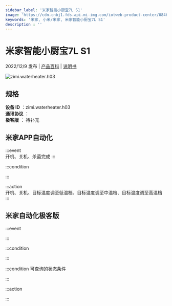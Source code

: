 ```yaml
---
sidebar_label: '米家智能小厨宝7L S1'
image: 'https://cdn.cnbj1.fds.api.mi-img.com/iotweb-product-center/0846fd3e1413f4444c3179978dd580e4_1662534277897.png?GalaxyAccessKeyId=AKVGLQWBOVIRQ3XLEW&Expires=9223372036854775807&Signature=/0lHwqgGd5r8PSH4euGEHMvmNE0='
keywords: '米家, 小米/米家, 米家智能小厨宝7L S1'
description : ''
---
```

# 米家智能小厨宝7L S1

2022/12/9 发布 | [产品百科](https://home.mi.com/webapp/content/baike/product/index.html?model=zimi.waterheater.h03/) | [说明书](https://home.mi.com/views/introduction.html?model=zimi.waterheater.h03&region=cn)

![zimi.waterheater.h03](https://cdn.cnbj1.fds.api.mi-img.com/iotweb-product-center/0846fd3e1413f4444c3179978dd580e4_1662534277897.png?GalaxyAccessKeyId=AKVGLQWBOVIRQ3XLEW&Expires=9223372036854775807&Signature=/0lHwqgGd5r8PSH4euGEHMvmNE0=)

## 规格  
> 
**设备 ID** ：zimi.waterheater.h03  
**通讯协议** ：  
**极客版**  ： 待补充 


## 米家APP自动化  

:::event  
开机、关机、杀菌完成
:::

:::condition  

:::

:::action   
开机、关机、目标温度调至低温档、目标温度调至中温档、目标温度调至高温档
:::

## 米家自动化极客版  

:::event  

:::

:::condition  

:::

:::condition 可查询的状态条件  

:::

:::action  

:::

        
